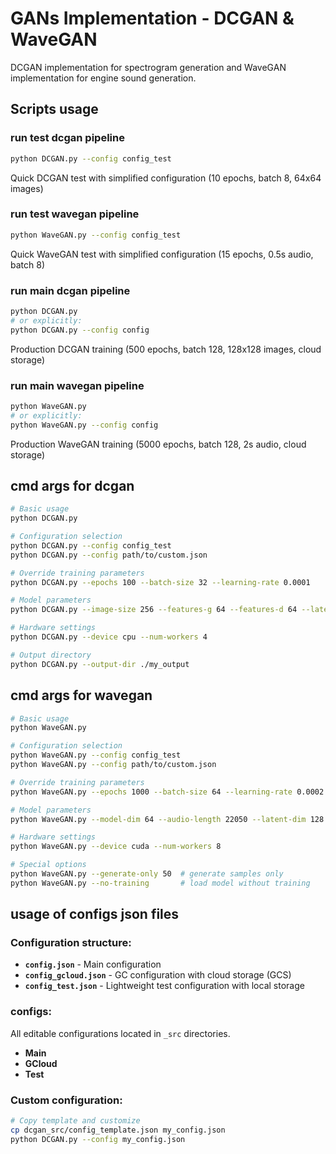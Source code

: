 # GANs Implementation - DCGAN & WaveGAN

DCGAN implementation for spectrogram generation and WaveGAN implementation for engine sound generation.

## Scripts usage

### run test dcgan pipeline

```bash
python DCGAN.py --config config_test
```

Quick DCGAN test with simplified configuration (10 epochs, batch 8, 64x64 images)

### run test wavegan pipeline

```bash
python WaveGAN.py --config config_test
```

Quick WaveGAN test with simplified configuration (15 epochs, 0.5s audio, batch 8)

### run main dcgan pipeline

```bash
python DCGAN.py
# or explicitly:
python DCGAN.py --config config
```

Production DCGAN training (500 epochs, batch 128, 128x128 images, cloud storage)

### run main wavegan pipeline

```bash
python WaveGAN.py
# or explicitly:
python WaveGAN.py --config config
```

Production WaveGAN training (5000 epochs, batch 128, 2s audio, cloud storage)

## cmd args for dcgan

```bash
# Basic usage
python DCGAN.py

# Configuration selection
python DCGAN.py --config config_test
python DCGAN.py --config path/to/custom.json

# Override training parameters
python DCGAN.py --epochs 100 --batch-size 32 --learning-rate 0.0001

# Model parameters
python DCGAN.py --image-size 256 --features-g 64 --features-d 64 --latent-dim 128

# Hardware settings
python DCGAN.py --device cpu --num-workers 4

# Output directory
python DCGAN.py --output-dir ./my_output
```

## cmd args for wavegan

```bash
# Basic usage
python WaveGAN.py

# Configuration selection
python WaveGAN.py --config config_test
python WaveGAN.py --config path/to/custom.json

# Override training parameters
python WaveGAN.py --epochs 1000 --batch-size 64 --learning-rate 0.0002

# Model parameters
python WaveGAN.py --model-dim 64 --audio-length 22050 --latent-dim 128

# Hardware settings
python WaveGAN.py --device cuda --num-workers 8

# Special options
python WaveGAN.py --generate-only 50  # generate samples only
python WaveGAN.py --no-training       # load model without training
```

## usage of configs json files

### Configuration structure:

- **`config.json`** - Main configuration
- **`config_gcloud.json`** - GC configuration with cloud storage (GCS)
- **`config_test.json`** - Lightweight test configuration with local storage

### configs:

All editable configurations located in `_src` directories.

- **Main**
- **GCloud**
- **Test**

### Custom configuration:

```bash
# Copy template and customize
cp dcgan_src/config_template.json my_config.json
python DCGAN.py --config my_config.json
```
